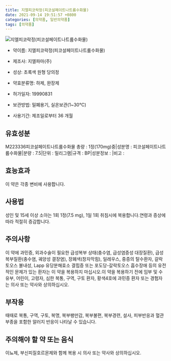 ```yaml
---
title: 지엘피코락정(피코설페이트나트륨수화물)
date: 2021-09-14 19:51:57 +0800
categories: [의약품, 일반의약품]
tags: [의약품]
---
```

![지엘피코락정(피코설페이트나트륨수화물)](https://nedrug.mfds.go.kr/pbp/cmn/itemImageDownload/1NCLDMvf2Np)

- 약이름: 지엘피코락정(피코설페이트나트륨수화물)
- 제조사: 지엘파마(주)
- 성상: 초록색 원형 당의정

- 약효분류명: 하제, 완장제
- 허가일자: 19990831
- 보관방법: 밀폐용기, 실온보관(1~30℃)
- 사용기간: 제조일로부터 36 개월
## 유효성분
M223336피코설페이트나트륨수화물
총량 : 1정(170mg)중|성분명 : 피코설페이트나트륨수화물|분량 : 7.5|단위 : 밀리그램|규격 : BP|성분정보 : |비고 :
## 효능효과
이 약은 각종 변비에 사용합니다.
## 사용법
성인 및 15세 이상 소아는 1회 1정(7.5 mg), 1일 1회 취침시에 복용합니다.연령과 증상에 따라 적절히 증감합니다.
## 주의사항
이 약에 과민증, 외과수술이 필요한 급성복부 상태(충수염, 급성염증성 대장질환), 급성 복부질환(충수염, 궤양성 결장염), 장폐색(창자막힘), 일레우스, 중증의 탈수환자, 갈락토오스 불내성, Lapp 유당분해효소 결핍증 또는 포도당-갈락토오스 흡수장애 등의 유전적인 문제가 있는 환자는 이 약을 복용하지 마십시오.이 약을 복용하기 전에 임부 및 수유부, 어린이, 고령자, 심한 복통, 구역, 구토 환자, 황색4호에 과민증 환자 또는 경험자는 의사 또는 약사와 상의하십시오.
## 부작용
때때로 복통, 구역, 구토, 복명, 복부팽만감, 복부불편, 복부경련, 설사, 피부반응과 혈관부종을 포함한 알러지 반응이 나타날 수 있습니다.
## 주의해야 할 약 또는 음식
이뇨제, 부신피질호르몬제와 함께 복용 시 의사 또는 약사와 상의하십시오.
